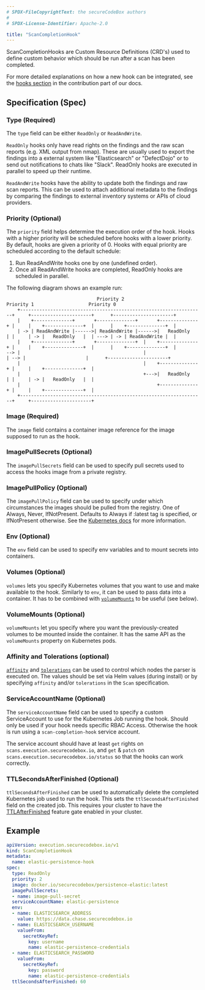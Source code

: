 ```yaml
---
# SPDX-FileCopyrightText: the secureCodeBox authors
#
# SPDX-License-Identifier: Apache-2.0

title: "ScanCompletionHook"
---
```


ScanCompletionHooks are Custom Resource Definitions (CRD's) used to define custom behavior which should be run after a scan has been completed.

For more detailed explanations on how a new hook can be integrated, see the [hooks section](/docs/contributing/integrating-a-hook) in the contribution part of our docs.

## Specification (Spec)

### Type (Required)

The `type` field can be either `ReadOnly` or `ReadAndWrite`.

`ReadOnly` hooks only have read rights on the findings and the raw scan reports (e.g. XML output from nmap). These are usually used to export the findings into a external system like "Elasticsearch" or "DefectDojo" or to send out notifications to chats like "Slack". ReadOnly hooks are executed in parallel to speed up their runtime.

`ReadAndWrite` hooks have the ability to update both the findings and raw scan reports. This can be used to attach additional metadata to the findings by comparing the findings to external inventory systems or APIs of cloud providers.

### Priority (Optional)

The `priority` field helps determine the execution order of the hook.
Hooks with a higher priority will be scheduled before hooks with a lower priority.
By default, hooks are given a priority of 0.
Hooks with equal priority are scheduled according to the default schedule:

1. Run ReadAndWrite hooks one by one (undefined order).
2. Once all ReadAndWrite hooks are completed, ReadOnly hooks are scheduled in parallel.

The following diagram shows an example run:

```text
                                 Priority 2                                          Priority 1                    Priority 0
    +-------------------------------------------------------------------+     +----------------------+      +----------------------+
    |    +--------------+       +--------------+       +--------------+ |     |    +--------------+  |      |    +--------------+  | 
    | -> | ReadAndWrite |------>| ReadAndWrite |------>|   ReadOnly   | |     | -> |   ReadOnly   |  | ---> | -> | ReadAndWrite |  |
    |    +--------------+       +--------------+  |    +--------------+ |     |    +--------------+  |      |    +--------------+  |
--> |                                             |                     | --> |                      |      +----------------------+
    |                                             |    +--------------+ |     |    +--------------+  |
    |                                             +--->|   ReadOnly   | |     | -> |   ReadOnly   |  |
    |                                                  +--------------+ |     |    +--------------+  |
    +-------------------------------------------------------------------+     +----------------------+
```

### Image (Required)

The `image` field contains a container image reference for the image supposed to run as the hook.

### ImagePullSecrets (Optional)

The `imagePullSecrets` field can be used to specify pull secrets used to access the hooks image from a private registry.

### ImagePullPolicy (Optional)
The `imagePullPolicy` field can be used to specify under which circumstances the images should be pulled from the registry.
One of Always, Never, IfNotPresent. Defaults to Always if :latest tag is specified, or IfNotPresent otherwise.
See the [Kubernetes docs](https://kubernetes.io/docs/concepts/containers/images#updating-images) for more information.
	
### Env (Optional)

The `env` field can be used to specify env variables and to mount secrets into containers.

### Volumes (Optional)

`volumes` lets you specify Kubernetes volumes that you want to use and make available to the hook.
Similarly to `env`, it can be used to pass data into a container.
It has to be combined with [`volumeMounts`](#volumemounts-optional) to be useful (see below).

### VolumeMounts (Optional)

`volumeMounts` let you specify where you want the previously-created volumes to be mounted inside the container.
It has the same API as the `volumeMounts` property on Kubernetes pods.

### Affinity and Tolerations (optional)
[`affinity`](https://kubernetes.io/docs/tasks/configure-pod-container/assign-pods-nodes-using-node-affinity/) and [`tolerations`](https://kubernetes.io/docs/concepts/scheduling-eviction/taint-and-toleration/) can be used to control which nodes the parser is executed on.
The values should be set via Helm values (during install) or by specifying `affinity` and/or `tolerations` in the `Scan` specification.

### ServiceAccountName (Optional)

The `serviceAccountName` field can be used to specify a custom ServiceAccount to use for the Kubernetes Job running the hook.
Should only be used if your hook needs specific RBAC Access. Otherwise the hook is run using a `scan-completion-hook` service account.

The service account should have at least `get` rights on `scans.execution.securecodebox.io`, and `get` & `patch` on `scans.execution.securecodebox.io/status` so that the hooks can work correctly.

### TTLSecondsAfterFinished (Optional)

`ttlSecondsAfterFinished` can be used to automatically delete the completed Kubernetes job used to run the hook.
This sets the `ttlSecondsAfterFinished` field on the created job. This requires your cluster to have the [TTLAfterFinished](https://kubernetes.io/docs/concepts/workloads/controllers/ttlafterfinished/) feature gate enabled in your cluster.

## Example

```yaml
apiVersion: execution.securecodebox.io/v1
kind: ScanCompletionHook
metadata:
  name: elastic-persistence-hook
spec:
  type: ReadOnly
  priority: 2
  image: docker.io/securecodebox/persistence-elastic:latest
  imagePullSecrets:
  - name: image-pull-secret
  serviceAccountName: elastic-persistence
  env:
  - name: ELASTICSEARCH_ADDRESS
    value: https://data.chase.securecodebox.io
  - name: ELASTICSEARCH_USERNAME
    valueFrom:
      secretKeyRef:
        key: username
        name: elastic-persistence-credentials
  - name: ELASTICSEARCH_PASSWORD
    valueFrom:
      secretKeyRef:
        key: password
        name: elastic-persistence-credentials
  ttlSecondsAfterFinished: 60
```
